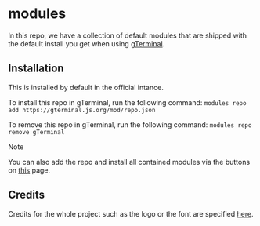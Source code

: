 # modules

In this repo, we have a collection of default modules that are shipped with the default install you get when using [gTerminal](https://gterminal.js.org/).

## Installation

This is installed by default in the official intance.

To install this repo in gTerminal, run the following command:
`modules repo add https://gterminal.js.org/mod/repo.json`

To remove this repo in gTerminal, run the following command:
`modules repo remove gTerminal`

> [!NOTE]
> You can also add the repo and install all contained modules via the buttons on [this](https://github.com/gTerminal-project/modules/blob/main/GeneratedDocs.md) page.

## Credits

Credits for the whole project such as the logo or the font are specified [here](https://github.com/gTerminal-project/.github/).
